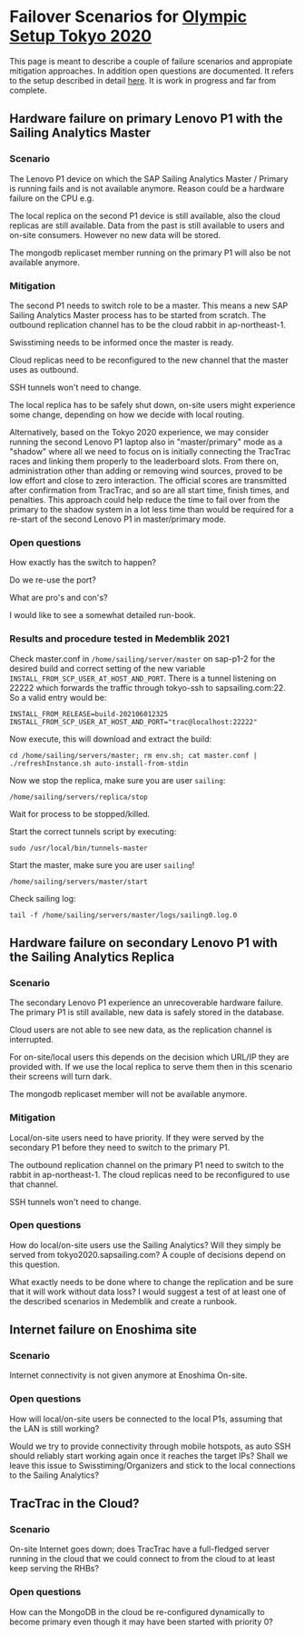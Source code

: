 # Failover Scenarios for [Olympic Setup Tokyo 2020](https://wiki.sapsailing.com/wiki/info/landscape/tokyo2020/olympic-setup)

This page is meant to describe a couple of failure scenarios and appropiate mitigation approaches. In addition open questions are documented. It refers to the setup described in detail [here](https://wiki.sapsailing.com/wiki/info/landscape/tokyo2020/olympic-setup). It is work in progress and far from complete.

## Hardware failure on primary Lenovo P1 with the Sailing Analytics Master

### Scenario

The Lenovo P1 device on which the SAP Sailing Analytics Master / Primary is running fails and is not available anymore. Reason could be a hardware failure on the CPU e.g.

The local replica on the second P1 device is still available, also the cloud replicas are still available. Data from the past is still available to users and on-site consumers. However no new data will be stored.

The mongodb replicaset member running on the primary P1 will also be not available anymore.

### Mitigation

The second P1 needs to switch role to be a master. This means a new SAP Sailing Analytics Master process has to be started from scratch. The outbound replication channel has to be the cloud rabbit in ap-northeast-1.

Swisstiming needs to be informed once the master is ready. 

Cloud replicas need to be reconfigured to the new channel that the master uses as outbound.

SSH tunnels won't need to change.

The local replica has to be safely shut down, on-site users might experience some change, depending on how we decide with local routing.

Alternatively, based on the Tokyo 2020 experience, we may consider running the second Lenovo P1 laptop also in "master/primary" mode as a "shadow" where all we need to focus on is initially connecting the TracTrac races and linking them properly to the leaderboard slots. From there on, administration other than adding or removing wind sources, proved to be low effort and close to zero interaction. The official scores are transmitted after confirmation from TracTrac, and so are all start time, finish times, and penalties. This approach could help reduce the time to fail over from the primary to the shadow system in a lot less time than would be required for a re-start of the second Lenovo P1 in master/primary mode.

### Open questions

How exactly has the switch to happen? 

Do we re-use the port? 

What are pro's and con's? 

I would like to see a somewhat detailed run-book.

### Results and procedure tested in Medemblik 2021

Check master.conf in ``/home/sailing/server/master`` on sap-p1-2 for the desired build and correct setting of the new variable ``INSTALL_FROM_SCP_USER_AT_HOST_AND_PORT``. There is a tunnel listening on 22222 which forwards the traffic through tokyo-ssh to sapsailing.com:22.
So a valid entry would be:
```
INSTALL_FROM_RELEASE=build-202106012325
INSTALL_FROM_SCP_USER_AT_HOST_AND_PORT="trac@localhost:22222"
```

Now execute, this will download and extract the build:
```
cd /home/sailing/servers/master; rm env.sh; cat master.conf | ./refreshInstance.sh auto-install-from-stdin
```

Now we stop the replica, make sure you are user ``sailing``:
```
/home/sailing/servers/replica/stop
```

Wait for process to be stopped/killed.

Start the correct tunnels script by executing:
```
sudo /usr/local/bin/tunnels-master
```

Start the master, make sure you are user ``sailing``!
```
/home/sailing/servers/master/start
```

Check sailing log:
```
tail -f /home/sailing/servers/master/logs/sailing0.log.0
```

## Hardware failure on secondary Lenovo P1 with the Sailing Analytics Replica

### Scenario

The secondary Lenovo P1 experience an unrecoverable hardware failure. The primary P1 is still available, new data is safely stored in the database.

Cloud users are not able to see new data, as the replication channel is interrupted.

For on-site/local users this depends on the decision which URL/IP they are provided with. If we use the local replica to serve them then in this scenario their screens will turn dark.

The mongodb replicaset member will not be available anymore.

### Mitigation

Local/on-site users need to have priority. If they were served by the secondary P1 before they need to switch to the primary P1. 

The outbound replication channel on the primary P1 need to switch to the rabbit in ap-northeast-1. The cloud replicas need to be reconfigured to use that channel.

SSH tunnels won't need to change.

### Open questions

How do local/on-site users use the Sailing Analytics? Will they simply be served from tokyo2020.sapsailing.com? A couple of decisions depend on this question. 

What exactly needs to be done where to change the replication and be sure that it will work without data loss? I would suggest a test of at least one of the described scenarios in Medemblik and create a runbook.

## Internet failure on Enoshima site

### Scenario

Internet connectivity is not given anymore at Enoshima On-site.

### Open questions

How will local/on-site users be connected to the local P1s, assuming that the LAN is still working? 

Would we try to provide connectivity through mobile hotspots, as auto SSH should reliably start working again once it reaches the target IPs? Shall we leave this issue to Swisstiming/Organizers and stick to the local connections to the Sailing Analytics?

## TracTrac in the Cloud?

### Scenario

On-site Internet goes down; does TracTrac have a full-fledged server running in the cloud that we could connect to from the cloud to at least keep serving the RHBs?

### Open questions

How can the MongoDB in the cloud be re-configured dynamically to become primary even though it may have been started with priority 0?
